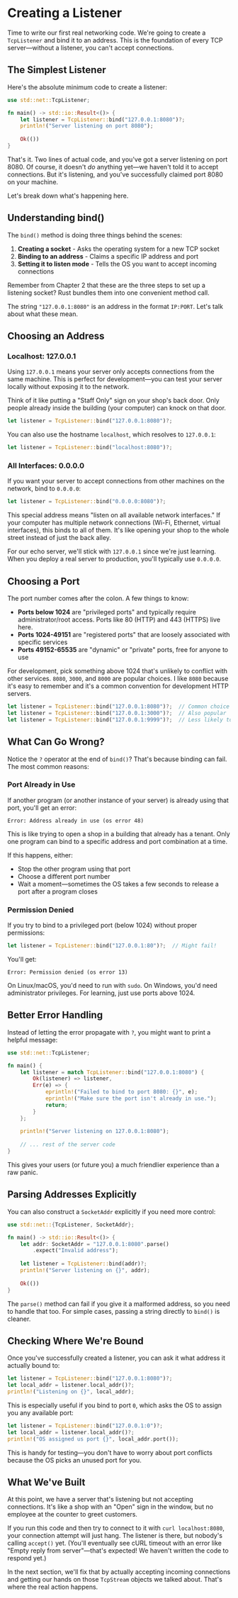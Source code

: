 # Creating a Listener

Time to write our first real networking code. We're going to create a `TcpListener` and bind it to an address. This is the foundation of every TCP server—without a listener, you can't accept connections.

## The Simplest Listener

Here's the absolute minimum code to create a listener:

```rust
use std::net::TcpListener;

fn main() -> std::io::Result<()> {
    let listener = TcpListener::bind("127.0.0.1:8080")?;
    println!("Server listening on port 8080");
    
    Ok(())
}
```

That's it. Two lines of actual code, and you've got a server listening on port 8080. Of course, it doesn't *do* anything yet—we haven't told it to accept connections. But it's listening, and you've successfully claimed port 8080 on your machine.

Let's break down what's happening here.

## Understanding bind()

The `bind()` method is doing three things behind the scenes:

1. **Creating a socket** - Asks the operating system for a new TCP socket
2. **Binding to an address** - Claims a specific IP address and port
3. **Setting it to listen mode** - Tells the OS you want to accept incoming connections

Remember from Chapter 2 that these are the three steps to set up a listening socket? Rust bundles them into one convenient method call.

The string `"127.0.0.1:8080"` is an address in the format `IP:PORT`. Let's talk about what these mean.

## Choosing an Address

### Localhost: 127.0.0.1

Using `127.0.0.1` means your server only accepts connections from the same machine. This is perfect for development—you can test your server locally without exposing it to the network.

Think of it like putting a "Staff Only" sign on your shop's back door. Only people already inside the building (your computer) can knock on that door.

```rust
let listener = TcpListener::bind("127.0.0.1:8080")?;
```

You can also use the hostname `localhost`, which resolves to `127.0.0.1`:

```rust
let listener = TcpListener::bind("localhost:8080")?;
```

### All Interfaces: 0.0.0.0

If you want your server to accept connections from other machines on the network, bind to `0.0.0.0`:

```rust
let listener = TcpListener::bind("0.0.0.0:8080")?;
```

This special address means "listen on all available network interfaces." If your computer has multiple network connections (Wi-Fi, Ethernet, virtual interfaces), this binds to all of them. It's like opening your shop to the whole street instead of just the back alley.

For our echo server, we'll stick with `127.0.0.1` since we're just learning. When you deploy a real server to production, you'll typically use `0.0.0.0`.

## Choosing a Port

The port number comes after the colon. A few things to know:

- **Ports below 1024** are "privileged ports" and typically require administrator/root access. Ports like 80 (HTTP) and 443 (HTTPS) live here.
- **Ports 1024-49151** are "registered ports" that are loosely associated with specific services
- **Ports 49152-65535** are "dynamic" or "private" ports, free for anyone to use

For development, pick something above 1024 that's unlikely to conflict with other services. `8080`, `3000`, and `8000` are popular choices. I like `8080` because it's easy to remember and it's a common convention for development HTTP servers.

```rust
let listener = TcpListener::bind("127.0.0.1:8080")?;  // Common choice
let listener = TcpListener::bind("127.0.0.1:3000")?;  // Also popular
let listener = TcpListener::bind("127.0.0.1:9999")?;  // Less likely to conflict
```

## What Can Go Wrong?

Notice the `?` operator at the end of `bind()`? That's because binding can fail. The most common reasons:

### Port Already in Use

If another program (or another instance of your server) is already using that port, you'll get an error:

```
Error: Address already in use (os error 48)
```

This is like trying to open a shop in a building that already has a tenant. Only one program can bind to a specific address and port combination at a time.

If this happens, either:
- Stop the other program using that port
- Choose a different port number
- Wait a moment—sometimes the OS takes a few seconds to release a port after a program closes

### Permission Denied

If you try to bind to a privileged port (below 1024) without proper permissions:

```rust
let listener = TcpListener::bind("127.0.0.1:80")?;  // Might fail!
```

You'll get:
```
Error: Permission denied (os error 13)
```

On Linux/macOS, you'd need to run with `sudo`. On Windows, you'd need administrator privileges. For learning, just use ports above 1024.

## Better Error Handling

Instead of letting the error propagate with `?`, you might want to print a helpful message:

```rust
use std::net::TcpListener;

fn main() {
    let listener = match TcpListener::bind("127.0.0.1:8080") {
        Ok(listener) => listener,
        Err(e) => {
            eprintln!("Failed to bind to port 8080: {}", e);
            eprintln!("Make sure the port isn't already in use.");
            return;
        }
    };
    
    println!("Server listening on 127.0.0.1:8080");
    
    // ... rest of the server code
}
```

This gives your users (or future you) a much friendlier experience than a raw panic.

## Parsing Addresses Explicitly

You can also construct a `SocketAddr` explicitly if you need more control:

```rust
use std::net::{TcpListener, SocketAddr};

fn main() -> std::io::Result<()> {
    let addr: SocketAddr = "127.0.0.1:8080".parse()
        .expect("Invalid address");
    
    let listener = TcpListener::bind(addr)?;
    println!("Server listening on {}", addr);
    
    Ok(())
}
```

The `parse()` method can fail if you give it a malformed address, so you need to handle that too. For simple cases, passing a string directly to `bind()` is cleaner.

## Checking Where We're Bound

Once you've successfully created a listener, you can ask it what address it actually bound to:

```rust
let listener = TcpListener::bind("127.0.0.1:8080")?;
let local_addr = listener.local_addr()?;
println!("Listening on {}", local_addr);
```

This is especially useful if you bind to port `0`, which asks the OS to assign you any available port:

```rust
let listener = TcpListener::bind("127.0.0.1:0")?;
let local_addr = listener.local_addr()?;
println!("OS assigned us port {}", local_addr.port());
```

This is handy for testing—you don't have to worry about port conflicts because the OS picks an unused port for you.

## What We've Built

At this point, we have a server that's listening but not accepting connections. It's like a shop with an "Open" sign in the window, but no employee at the counter to greet customers.

If you run this code and then try to connect to it with `curl localhost:8080`, your connection attempt will just hang. The listener is there, but nobody's calling `accept()` yet. (You'll eventually see cURL timeout with an error like "Empty reply from server"—that's expected! We haven't written the code to respond yet.)

In the next section, we'll fix that by actually accepting incoming connections and getting our hands on those `TcpStream` objects we talked about. That's where the real action happens.
